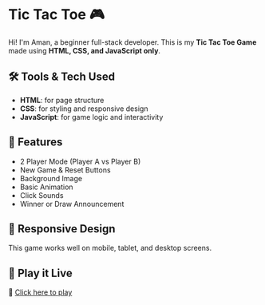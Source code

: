 # Tic Tac Toe 🎮

Hi! I'm Aman, a beginner full-stack developer.
This is my **Tic Tac Toe Game** made using **HTML, CSS, and JavaScript only**.

## 🛠️ Tools & Tech Used

* **HTML**: for page structure
* **CSS**: for styling and responsive design
* **JavaScript**: for game logic and interactivity

## 🎯 Features

* 2 Player Mode (Player A vs Player B)
* New Game & Reset Buttons
* Background Image
* Basic Animation
* Click Sounds
* Winner or Draw Announcement

## 📱 Responsive Design

This game works well on mobile, tablet, and desktop screens.

## 🚀 Play it Live

🔗 [Click here to play](https://returnaman.github.io/tic-tac-toe-game)



 
